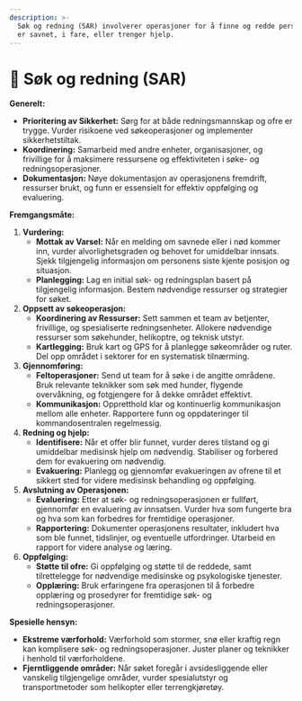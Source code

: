 ```yaml
---
description: >-
  Søk og redning (SAR) involverer operasjoner for å finne og redde personer som
  er savnet, i fare, eller trenger hjelp.
---
```


# 🚁 Søk og redning (SAR)

**Generelt:**

* **Prioritering av Sikkerhet:** Sørg for at både redningsmannskap og ofre er trygge. Vurder risikoene ved søkeoperasjoner og implementer sikkerhetstiltak.
* **Koordinering:** Samarbeid med andre enheter, organisasjoner, og frivillige for å maksimere ressursene og effektiviteten i søke- og redningsoperasjoner.
* **Dokumentasjon:** Nøye dokumentasjon av operasjonens fremdrift, ressurser brukt, og funn er essensielt for effektiv oppfølging og evaluering.

**Fremgangsmåte:**

1. **Vurdering:**
   * **Mottak av Varsel:** Når en melding om savnede eller i nød kommer inn, vurder alvorlighetsgraden og behovet for umiddelbar innsats. Sjekk tilgjengelig informasjon om personens siste kjente posisjon og situasjon.
   * **Planlegging:** Lag en initial søk- og redningsplan basert på tilgjengelig informasjon. Bestem nødvendige ressurser og strategier for søket.
2. **Oppsett av søkeoperasjon:**
   * **Koordinering av Ressurser:** Sett sammen et team av betjenter, frivillige, og spesialiserte redningsenheter. Allokere nødvendige ressurser som søkehunder, helikoptre, og teknisk utstyr.
   * **Kartlegging:** Bruk kart og GPS for å planlegge søkeområder og ruter. Del opp området i sektorer for en systematisk tilnærming.
3. **Gjennomføring:**
   * **Feltoperasjoner:** Send ut team for å søke i de angitte områdene. Bruk relevante teknikker som søk med hunder, flygende overvåkning, og fotgjengere for å dekke området effektivt.
   * **Kommunikasjon:** Oppretthold klar og kontinuerlig kommunikasjon mellom alle enheter. Rapportere funn og oppdateringer til kommandosentralen regelmessig.
4. **Redning og hjelp:**
   * **Identifisere:** Når et offer blir funnet, vurder deres tilstand og gi umiddelbar medisinsk hjelp om nødvendig. Stabiliser og forbered dem for evakuering om nødvendig.
   * **Evakuering:** Planlegg og gjennomfør evakueringen av ofrene til et sikkert sted for videre medisinsk behandling og oppfølging.
5. **Avslutning av Operasjonen:**
   * **Evaluering:** Etter at søk- og redningsoperasjonen er fullført, gjennomfør en evaluering av innsatsen. Vurder hva som fungerte bra og hva som kan forbedres for fremtidige operasjoner.
   * **Rapportering:** Dokumenter operasjonens resultater, inkludert hva som ble funnet, tidslinjer, og eventuelle utfordringer. Utarbeid en rapport for videre analyse og læring.
6. **Oppfølging:**
   * **Støtte til ofre:** Gi oppfølging og støtte til de reddede, samt tilrettelegge for nødvendige medisinske og psykologiske tjenester.
   * **Opplæring:** Bruk erfaringene fra operasjonen til å forbedre opplæring og prosedyrer for fremtidige søk- og redningsoperasjoner.

**Spesielle hensyn:**

* **Ekstreme værforhold:** Værforhold som stormer, snø eller kraftig regn kan komplisere søk- og redningsoperasjoner. Juster planer og teknikker i henhold til værforholdene.
* **Fjerntliggende områder:** Når søket foregår i avsidesliggende eller vanskelig tilgjengelige områder, vurder spesialutstyr og transportmetoder som helikopter eller terrengkjøretøy.

